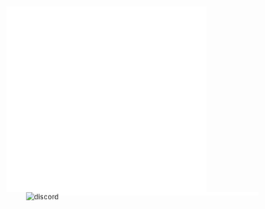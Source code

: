 <img align="left" width="400" alt="metrics" src="left.github.svg">
<img align="right" width="400" alt="metrics" src="right.github.svg">
<img align="right"  alt="discord" src="https://discord.c99.nl/widget/theme-1/935536552115863623.png">
